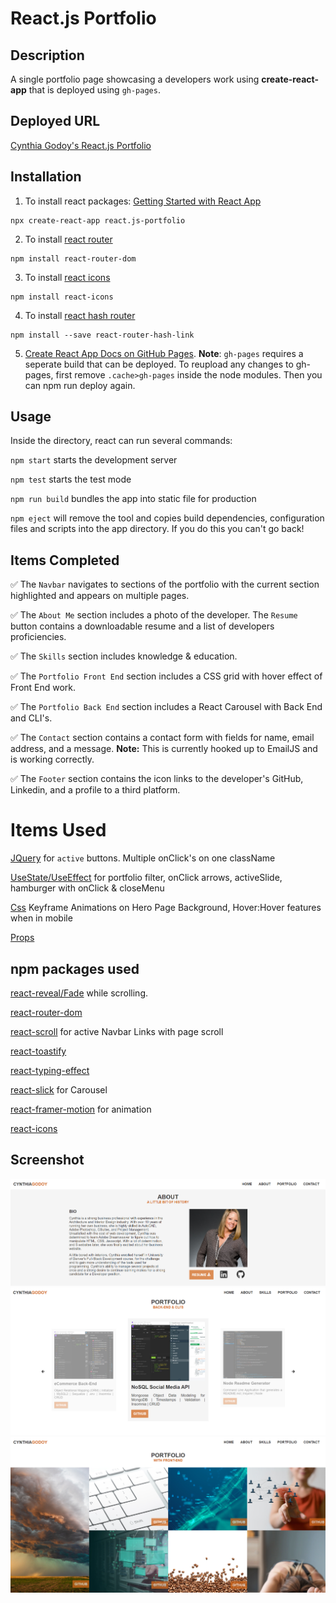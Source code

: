 # React.js Portfolio

## Description
A single portfolio page showcasing a developers work using **create-react-app** that is deployed using `gh-pages`.

## Deployed URL
[Cynthia Godoy's React.js Portfolio](https://cynthiagodoy.github.io/react.js-portfolio/)

## Installation

1. To install react packages: [Getting Started with React App](https://create-react-app.dev/docs/getting-started/)
```
npx create-react-app react.js-portfolio
```

2. To install [react router](https://www.npmjs.com/package/react-router)
```
npm install react-router-dom
```

3. To install [react icons](https://www.npmjs.com/package/react-icons)
```
npm install react-icons
```

4. To install [react hash router](https://www.npmjs.com/package/react-router-hash-link)
```
npm install --save react-router-hash-link
```

5. [Create React App Docs on GitHub Pages](https://create-react-app.dev/docs/deployment/#github-pages). **Note**: `gh-pages` requires a seperate build that can be deployed. To reupload any changes to gh-pages, first remove `.cache>gh-pages` inside the node modules. Then you can npm run deploy again.

## Usage
Inside the directory, react can run several commands:

`npm start` starts the development server

`npm test` starts the test mode

`npm run build` bundles the app into static file for production

`npm eject` will remove the tool and copies build dependencies, configuration files and scripts into the app directory. If you do this you can't go back!

## Items Completed

✅ The `Navbar` navigates to sections of the portfolio with the current section highlighted and appears on multiple pages.

✅ The `About Me` section includes a photo of the developer. The `Resume` button contains a downloadable resume and a list of developers proficiencies.

✅ The `Skills` section includes knowledge & education.

✅ The `Portfolio Front End` section includes a CSS grid with hover effect of Front End work.

✅ The `Portfolio Back End` section includes a React Carousel with Back End and CLI's.

✅ The `Contact` section contains a contact form with fields for name, email address, and a message. **Note:** This is currently hooked up to EmailJS and is working correctly.

✅ The `Footer` section contains the icon links to the developer's GitHub, Linkedin, and a profile to a third platform.

# Items Used

[JQuery](https://forum.jquery.com/portal/en/community/topic/passing-two-functions-with-click) for `active` buttons. Multiple onClick's on one className

[UseState/UseEffect](https://react.dev/reference/react/useEffect) for portfolio filter, onClick arrows, activeSlide, hamburger with onClick & closeMenu

[Css](https://css-tricks.com/solving-sticky-hover-states-with-media-hover-hover/) Keyframe Animations on Hero Page Background, Hover:Hover features when in mobile

[Props](https://legacy.reactjs.org/docs/components-and-props.html)


## npm packages used

[react-reveal/Fade](https://www.react-reveal.com/examples/common/Fade) while scrolling.

[react-router-dom](https://www.npmjs.com/package/react-router-dom)

[react-scroll](https://www.npmjs.com/package/react-scroll) for active Navbar Links with page scroll

[react-toastify](https://www.npmjs.com/package/react-toastify)

[react-typing-effect](https://www.npmjs.com/package/react-typing-effect)

[react-slick](https://www.npmjs.com/package/react-slick) for Carousel

[react-framer-motion](https://www.npmjs.com/package/framer-motion) for animation 

[react-icons](https://react-icons.github.io/react-icons/)

## Screenshot
![](src/assets/Screenshot.PNG)
![](src/assets/Screenshot2.PNG)
![](src/assets/Screenshot3.PNG)
